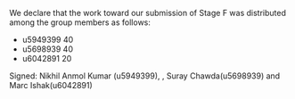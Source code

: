 We declare that the work toward our submission of Stage F was distributed among the group members as follows:

* u5949399 40
* u5698939 40
* u6042891 20

Signed: Nikhil Anmol Kumar (u5949399), , Suray Chawda(u5698939) and Marc Ishak(u6042891)

